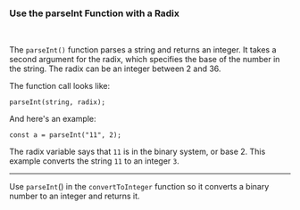 ### **Use the parseInt Function with a Radix**

<br>

The `parseInt()` function parses a string and returns an integer. It takes a second argument for the radix, which specifies the base of the number in the string. The radix can be an integer between 2 and 36.

The function call looks like:

```
parseInt(string, radix);
```

And here's an example:

```
const a = parseInt("11", 2);
```

The radix variable says that `11` is in the binary system, or base 2. This example converts the string `11` to an integer `3`.

---

Use `parseInt`() in the `convertToInteger` function so it converts a binary number to an integer and returns it.
